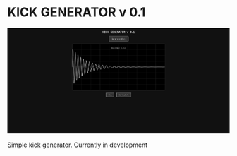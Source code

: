 # KICK GENERATOR v 0.1

![kick generator](kick_generator.png)

Simple kick generator. Currently in development